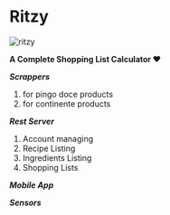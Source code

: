 # Ritzy

![ritzy](https://imgur.com/nEPUDnM[/img])

**A Complete Shopping List Calculator ❤**


***Scrappers***

1. for pingo doce products
2. for continente products


***Rest Server***

1. Account managing
2. Recipe Listing
3. Ingredients Listing
4. Shopping Lists


***Mobile App***




***Sensors***
